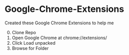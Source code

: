 # Google-Chrome-Extensions
Created these Google Chrome Extensions to help me

0. Clone Repo
1. Open Google Chrome at chrome://extensions/
2. Click Load unpacked
3. Browse for Folder
